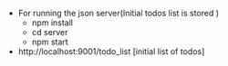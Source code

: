 - For running the json server(Initial todos list is stored )
  - npm install
  - cd server
  - npm start
- http://localhost:9001/todo_list [initial list of todos]
